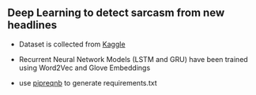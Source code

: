  
## Deep Learning to detect sarcasm from new headlines  


* Dataset is collected from [Kaggle](https://www.kaggle.com/datasets/rmisra/news-headlines-dataset-for-sarcasm-detection)

* Recurrent Neural Network Models (LSTM and GRU) have been trained using Word2Vec and Glove Embeddings

* use [pipreqnb](https://pypi.org/project/pipreqsnb/#:~:text=This%20is%20a%20very%20simple,python%20files%20and%20jupyter%20notebooks.) to generate requirements.txt


